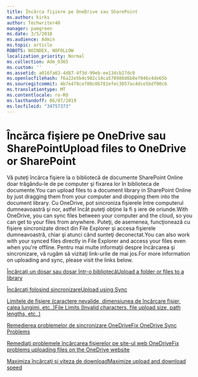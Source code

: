 ```yaml
---
title: Încărca fişiere pe OneDrive sau SharePoint
ms.author: kirks
author: Techwriter40
manager: pamgreen
ms.date: 3/5/2018
ms.audience: Admin
ms.topic: article
ROBOTS: NOINDEX, NOFOLLOW
localization_priority: Normal
ms.collection: Adm_O365
ms.custom: ''
ms.assetid: a016fa63-4d87-4f3d-99eb-ee134cb27dc0
ms.openlocfilehash: f6a22e5b4c982c14ca570988d6b8e7046c4de65b
ms.sourcegitcommit: 4b7e478ce700c0b781efec3857ac4dce5bdf00c6
ms.translationtype: MT
ms.contentlocale: ro-RO
ms.lasthandoff: 06/07/2019
ms.locfileid: "34757373"
---
```

# <a name="upload-files-to-onedrive-or-sharepoint"></a><span data-ttu-id="c1ad0-102">Încărca fişiere pe OneDrive sau SharePoint</span><span class="sxs-lookup"><span data-stu-id="c1ad0-102">Upload files to OneDrive or SharePoint</span></span>

<span data-ttu-id="c1ad0-103">Vă puteţi încărca fişiere la o bibliotecă de documente SharePoint Online doar trăgându-le de pe computer şi fixarea lor în biblioteca de documente.</span><span class="sxs-lookup"><span data-stu-id="c1ad0-103">You can upload files to a document library in SharePoint Online by just dragging them from your computer and dropping them into the document library.</span></span> <span data-ttu-id="c1ad0-104">Cu OneDrive, pot sincroniza fișierele între computerul dumneavoastră şi nor, astfel încât puteţi obţine la fi ș iere de oriunde.</span><span class="sxs-lookup"><span data-stu-id="c1ad0-104">With OneDrive, you can sync files between your computer and the cloud, so you can get to your files from anywhere.</span></span> <span data-ttu-id="c1ad0-105">Puteţi, de asemenea, funcţionează cu fişiere sincronizate direct din File Explorer şi accesa fişierele dumneavoastră, chiar şi atunci când sunteţi deconectat.</span><span class="sxs-lookup"><span data-stu-id="c1ad0-105">You can also work with your synced files directly in File Explorer and access your files even when you're offline.</span></span> <span data-ttu-id="c1ad0-106">Pentru mai multe informaţii despre încărcarea şi sincronizare, vă rugăm să vizitaţi link-urile de mai jos.</span><span class="sxs-lookup"><span data-stu-id="c1ad0-106">For more information on uploading and sync, please visit the links below.</span></span>

[<span data-ttu-id="c1ad0-107">Încărcaţi un dosar sau dosar într-o bibliotecă</span><span class="sxs-lookup"><span data-stu-id="c1ad0-107">Upload a folder or files to a library</span></span>](https://support.office.com/article/upload-a-folder-or-files-to-a-document-library-eb18fcba-c953-4d45-8d90-8da66edeacdb)

[<span data-ttu-id="c1ad0-108">Încărcaţi folosind sincronizare</span><span class="sxs-lookup"><span data-stu-id="c1ad0-108">Upload using Sync</span></span>](https://support.office.com/article/sync-files-with-the-onedrive-sync-client-in-windows-615391c4-2bd3-4aae-a42a-858262e42a49)

[<span data-ttu-id="c1ad0-109">Limitele de fişiere (caractere nevalide, dimensiunea de încărcare fişier, calea lungimi, etc..)</span><span class="sxs-lookup"><span data-stu-id="c1ad0-109">File Limits (Invalid characters, file upload size, path lengths, etc..)</span></span>](https://support.office.com/article/invalid-file-names-and-file-types-in-onedrive-onedrive-for-business-and-sharepoint-64883a5d-228e-48f5-b3d2-eb39e07630fa?ui=en-US&amp;rs=en-US&amp;ad=US)

[<span data-ttu-id="c1ad0-110">Remedierea problemelor de sincronizare OneDrive</span><span class="sxs-lookup"><span data-stu-id="c1ad0-110">Fix OneDrive Sync Problems</span></span>](https://support.office.com/article/Fix-OneDrive-sync-problems-83ab0d8a-8400-45b0-8dcf-dc8aa8a6bcf8)

[<span data-ttu-id="c1ad0-111">Remediați problemele încărcarea fişierelor pe site-ul web OneDrive</span><span class="sxs-lookup"><span data-stu-id="c1ad0-111">Fix problems uploading files on the OneDrive website</span></span>](https://support.office.com/article/Fix-problems-uploading-files-on-the-OneDrive-website-9afcc4a0-e344-4bc9-9c9d-59d3e802247e)

[<span data-ttu-id="c1ad0-112">Maximiza încărcaţi şi viteza de download</span><span class="sxs-lookup"><span data-stu-id="c1ad0-112">Maximize upload and download speed</span></span>](https://support.office.com/article/Maximize-upload-and-download-speed-8eeadfb8-501f-406d-997b-98ab6ff67f43)